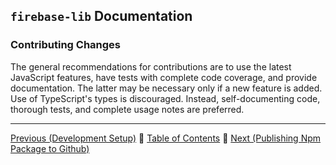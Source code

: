 ## `firebase-lib` Documentation

### Contributing Changes

The general recommendations for contributions are to use the latest JavaScript
features, have tests with complete code coverage, and provide documentation.
The latter may be necessary only if a new feature is added.  Use of TypeScript's
types is discouraged.  Instead, self-documenting code, thorough tests, and
complete usage notes are preferred.

---

[Previous (Development Setup)](./15-development-setup.md) :palm_tree:
[Table of Contents](../README.md) :palm_tree:
[Next (Publishing Npm Package to Github)](./17-publishing-npm-package-to-github.md)
